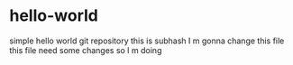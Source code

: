 # hello-world
simple hello world git repository
this is subhash 
I m gonna change this file
this file need some changes
so I m doing
